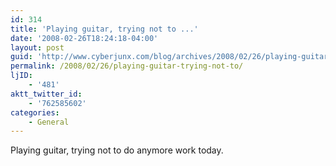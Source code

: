 ```yaml
---
id: 314
title: 'Playing guitar, trying not to ...'
date: '2008-02-26T18:24:18-04:00'
layout: post
guid: 'http://www.cyberjunx.com/blog/archives/2008/02/26/playing-guitar-trying-not-to/'
permalink: /2008/02/26/playing-guitar-trying-not-to/
ljID:
    - '481'
aktt_twitter_id:
    - '762585602'
categories:
    - General
---
```


Playing guitar, trying not to do anymore work today.